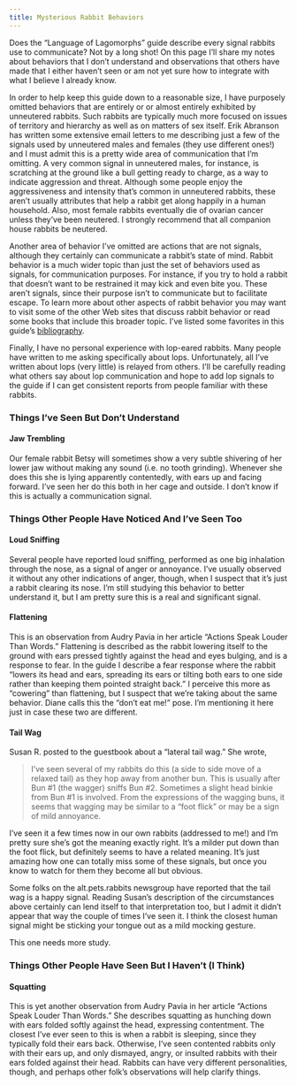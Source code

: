 ```yaml
---
title: Mysterious Rabbit Behaviors
---
```


Does the “Language of Lagomorphs” guide describe every signal rabbits use to communicate? Not by a long shot! On this page I’ll share my notes about behaviors that I don’t understand and observations that others have made that I either haven’t seen or am not yet sure how to integrate with what I believe I already know.

In order to help keep this guide down to a reasonable size, I have purposely omitted behaviors that are entirely or or almost entirely exhibited by unneutered rabbits. Such rabbits are typically much more focused on issues of territory and hierarchy as well as on matters of sex itself. Erik Abranson has written some extensive email letters to me describing just a few of the signals used by unneutered males and females (they use different ones!) and I must admit this is a pretty wide area of communication that I’m omitting. A very common signal in unneutered males, for instance, is scratching at the ground like a bull getting ready to charge, as a way to indicate aggression and threat. Although some people enjoy the aggressiveness and intensity that’s common in unneutered rabbits, these aren’t usually attributes that help a rabbit get along happily in a human household. Also, most female rabbits eventually die of ovarian cancer unless they’ve been neutered. I strongly recommend that all companion house rabbits be neutered.

Another area of behavior I’ve omitted are actions that are not signals, although they certainly can communicate a rabbit’s state of mind. Rabbit behavior is a much wider topic than just the set of behaviors used as signals, for communication purposes. For instance, if you try to hold a rabbit that doesn’t want to be restrained it may kick and even bite you. These aren’t signals, since their purpose isn’t to communicate but to facilitate escape. To learn more about other aspects of rabbit behavior you may want to visit some of the other Web sites that discuss rabbit behavior or read some books that include this broader topic. I’ve listed some favorites in this guide’s [bibliography](./bibliography.md).

Finally, I have no personal experience with lop-eared rabbits. Many people have written to me asking specifically about lops. Unfortunately, all I’ve written about lops (very little) is relayed from others. I’ll be carefully reading what others say about lop communication and hope to add lop signals to the guide if I can get consistent reports from people familiar with these rabbits.

### Things I’ve Seen But Don’t Understand

#### Jaw Trembling

Our female rabbit Betsy will sometimes show a very subtle shivering of her lower jaw without making any sound (i.e. no tooth grinding). Whenever she does this she is lying apparently contentedly, with ears up and facing forward. I’ve seen her do this both in her cage and outside. I don’t know if this is actually a communication signal.

### Things Other People Have Noticed And I’ve Seen Too

#### Loud Sniffing

Several people have reported loud sniffing, performed as one big inhalation through the nose, as a signal of anger or annoyance. I’ve usually observed it without any other indications of anger, though, when I suspect that it’s just a rabbit clearing its nose. I’m still studying this behavior to better understand it, but I am pretty sure this is a real and significant signal.

#### Flattening

This is an observation from Audry Pavia in her article “Actions Speak Louder Than Words.” Flattening is described as the rabbit lowering itself to the ground with ears pressed tightly against the head and eyes bulging, and is a response to fear. In the guide I describe a fear response where the rabbit “lowers its head and ears, spreading its ears or tilting both ears to one side rather than keeping them pointed straight back.” I perceive this more as “cowering” than flattening, but I suspect that we’re taking about the same behavior. Diane calls this the “don’t eat me!” pose. I’m mentioning it here just in case these two are different.

#### Tail Wag

Susan R. posted to the guestbook about a “lateral tail wag.” She wrote,

> I’ve seen several of my rabbits do this (a side to side move of a relaxed tail) as they hop away from another bun. This is usually after Bun #1 (the wagger) sniffs Bun #2. Sometimes a slight head binkie from Bun #1 is involved. From the expressions of the wagging buns, it seems that wagging may be similar to a “foot flick” or may be a sign of mild annoyance.

I’ve seen it a few times now in our own rabbits (addressed to me!) and I’m pretty sure she’s got the meaning exactly right. It’s a milder put down than the foot flick, but definitely seems to have a related meaning. It’s just amazing how one can totally miss some of these signals, but once you know to watch for them they become all but obvious.

Some folks on the alt.pets.rabbits newsgroup have reported that the tail wag is a happy signal. Reading Susan’s description of the circumstances above certainly can lend itself to that interpretation too, but I admit it didn’t appear that way the couple of times I’ve seen it. I think the closest human signal might be sticking your tongue out as a mild mocking gesture.

This one needs more study.

### Things Other People Have Seen But I Haven’t (I Think)

#### Squatting

This is yet another observation from Audry Pavia in her article “Actions Speak Louder Than Words.” She describes squatting as hunching down with ears folded softly against the head, expressing contentment. The closest I’ve ever seen to this is when a rabbit is sleeping, since they typically fold their ears back. Otherwise, I’ve seen contented rabbits only with their ears up, and only dismayed, angry, or insulted rabbits with their ears folded against their head. Rabbits can have very different personalities, though, and perhaps other folk’s observations will help clarify things.
